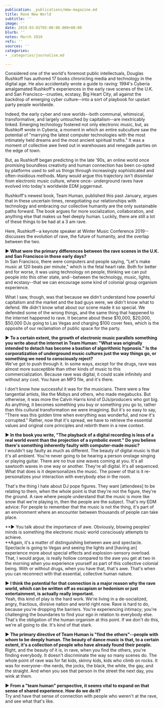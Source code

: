 ```yaml
---
publication: _publications/mmw-magazine.md
title: Rave New World
subtitle: ''
image: ''
date: 2019-03-01T05:00:00.000+00:00
blurb: ''
notes: March 2019
refs: ''
sources: ''
categories:
- _categories/journalism.md

---
```

Considered one of the world's foremost public intellectuals, Douglas Rushkoff has authored 17 books chronicling media and technology in the digital age. He also accidentally wrote a guide to raving: 1994's Cyberia amalgamated Rushkoff's experiences in the early rave scenes of the U.K. and San Francisco--crusties, ecstasy, Big Heart City, all against the backdrop of emerging cyber culture--into a sort of playbook for upstart party people worldwide.

Indeed, the early cyber and rave worlds--both communal, whimsical, transformative, and largely untouched by capitalism--are inextricably linked. Emerging technology fostered not only electronic music, but, as Rushkoff wrote in Cyberia, a moment in which an entire subculture saw the potential of "marrying the latest computer technologies with the most intimately held dreams and the most ancient spiritual truths." It was a moment of collective awe lived out in warehouses and renegade parties on the edge of town.

But, as Rushkoff began predicting in the late '90s, an online world once promising boundless creativity and human connection has been co-opted by platforms used to sell us things through increasingly sophisticated and often-insidious methods. Many would argue this trajectory isn't dissimilar from electronic music culture, where once- underground raves have evolved into today's worldwide EDM juggernaut.

Rushkoff's newest book, Team Human, published this past January, argues that in these uncertain times, renegotiating our relationships with technology and embracing our collective humanity are the only sustainable paths forward. The book argues for more socialization, collaboration, and anything else that makes us feel deeply human. Luckily, there are still a lot of these things to be had at a 3 am rave.

Here, Rushkoff--a keynote speaker at Winter Music Conference 2019--discusses the evolution of rave, the future of humanity, and the overlap between the two.

**► What were the primary differences between the rave scenes in the U.K. and San Francisco in those early days?**  
In San Francisco, there were computers and people saying, "Let's make music at 120 beats per minute," which is the fetal heart rate. Both for better and for worse, it was using technology on people, thinking we can put people into this other state, and--between the technology, music, lights, and ecstasy--that we can encourage some kind of colonial group organism experience.

What I saw, though, was that because we didn't understand how powerful capitalism and the market and the bad guys were, we didn't know what to defend. We didn't know what about our scene made it so special. We defended some of the wrong things, and the same thing that happened to the internet happened to rave. It became about these $10,000, $20,000, $50,000 DJs going to Las Vegas and charging $100 cover fees, which is the opposite of our reclamation of public space for the party.

**► To a certain extent, the growth of electronic music parallels something you write about the internet in Team Human: "What was originally intended to detach has become a bastion of algorithmic hypnosis." Is the corporatization of underground music cultures just the way things go, or something we need to consciously reject?**  
We've got to push through it. In some ways, except for the drugs, rave was almost more susceptible than other kinds of music to this commercialization. Because rave was digital, it could scale infinitely and without any cost. You have an MP3 file, and it's there.

I don't know how successful it was for the musicians. There were a few tangential artists, like the Mobys and others, who made megabucks. But otherwise, it was more the Calvin Harris kind of DJs/producers who got big. As anything, it becomes something you buy or something you go to, rather than this cultural transformation we were imagining. But it's so easy to say, "There was this golden time when everything was wonderful, and now it's corrupted." Rather, now that it's spread, we have to retrieve the essential values and original core principles and rebirth them in a new context.

**► In the book you write, "The playback of a digital recording is less of a real world event than the projection of a symbolic event." Do you believe there's something inherently faulty with computer-made music?**  
I wouldn't say faulty as much as different. The beauty of digital music is that it's all ambient. You're never going to be hearing a person onstage singing or playing guitar. There are no true sine waves coming at you. It's all sawtooth waves in one way or another. They're all digital. It's all sequenced. What that does is it depersonalizes the music. The power of that is it re-personalizes your interaction with everybody else in the room.

That's the thing I hate about DJ pope figures. They want \[attendees\] to be relating to them, when the whole point is that they're not the figure, they're the ground. A rave where people understand that the music is more like snow that we're playing in, then the people are the subject. That's my EDM advice: For people to remember that the music is not the thing, it's part of an environment where an encounter between thousands of people can take place.

**► You talk about the importance of awe. Obviously, blowing peoples' minds is something the electronic music world consciously attempts to achieve.  
**Again, it's a matter of distinguishing between awe and spectacle. Spectacle is going to Vegas and seeing the lights and \[having an\] experience more about special effects and explosion-sensory overload. That, I would argue, is really hollow compared to the awe you get at two in the morning when you experience yourself as part of this collective colonial being. With or without drugs, when you have that, that's awe. That's when you can reconnect with that essential, collective human nature.

**► I think the potential for that connection is a major reason why the rave world, which can be written off as escapism or hedonism or just entertainment, is actually really important.**  
Yeah, this kind of play is the hard work. We're living in a de-socialized, angry, fractious, divisive nation and world right now. Rave is hard to do, because you're dropping the barriers. You're experiencing intimacy; you're challenging the boundaries to find your ego in relation to everybody else. That's the obligation of the human organism at this point. If we don't do this, we're all going to die. It's kind of that stark.

**► The primary directive of Team Human is "find the others"--people with whom to be deeply human. The beauty of dance music is that, to a certain extent, it's a collection of people who have already found their people.**  
Right, and the beauty of it is, in rave, when you find the others, you're finding everybody. It doesn't discriminate the way so many scenes do. The whole point of rave was for fat kids, skinny kids, kids who climb on rocks. It was for everyone--the nerds, the jocks, the black, the white, the gay, and the straight. And when you see that person in the street the next day, you wink at them.

**► From a "team human" perspective, it seems vital to expand on that sense of shared experience. How do we do it?**  
Try and have that sense of connection with people who weren't at the rave, and see what that's like.